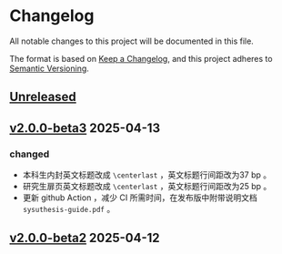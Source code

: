 # Changelog

All notable changes to this project will be documented in this file.

The format is based on [Keep a Changelog](https://keepachangelog.com/en/1.0.0/),
and this project adheres to [Semantic Versioning](https://semver.org/spec/v2.0.0.html).

## [Unreleased]

## [v2.0.0-beta3] 2025-04-13

### changed

- 本科生内封英文标题改成 `\centerlast` ，英文标题行间距改为37 bp 。
- 研究生扉页英文标题改成 `\centerlast` ，英文标题行间距改为25 bp 。
- 更新 github Action ，减少 CI 所需时间，在发布版中附带说明文档 `sysuthesis-guide.pdf` 。

## [v2.0.0-beta2] 2025-04-12


[Unreleased]: https://github.com/1FCENdoge/sysuthesis/compare/v2.0.0-beta3...HEAD
[v2.0.0-beta3]: https://github.com/1FCENdoge/sysuthesis/compare/v2.0.0-beta2...v2.0.0-beta3
[v2.0.0-beta2]: https://github.com/1FCENdoge/sysuthesis/releases/tag/v2.0.0-beta2

